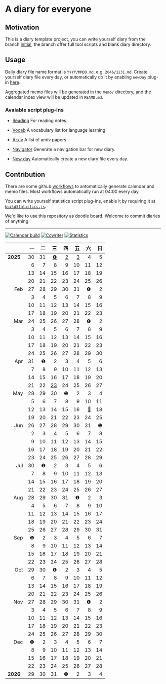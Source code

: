 # A diary for everyone

## Motivation

This is a diary template project,
you can write yourself diary from the branch [initial](https://github.com/k-l-lambda/diary-one/tree/initial),
the branch offer full tool scripts and blank diary directory.


## Usage

Daily diary file name format is `YYYY/MMDD.md`, e.g. `2046/1231.md`.
Create yourself diary file every day, or automatically do it by enabling `newDay` plug-in [here](tools/cowriter.js#L5).

Aggregated memo files will be generated in the `memo/` directory, and the calendar index view will be updated in `REAMD.md`.

### Avaiable script plug-ins

* [Reading](tools/statReading.js)
  For reading notes.

* [Vocab](tools/statVocab.js)
  A vocabulary list for language learning.

* [Arxiv](tools/statArxiv.js)
  A list of arxiv papers.

* [Navigator](tools/navigator.js)
  Generate a navigation bar for new diary.

* [New day](tools/newDay.js)
  Automatically create a new diary file every day.


## Contribution

There are some github [workflows](.github/workflows) to antomatically generate calendar and memo files.
Most workflows automatically run at 04:00 every day.

You can write yourself statistics script plug-ins, enable it by requiring it at [`buildStatistics.js`](tools\buildStatistics.js).

We'd like to use this repository as doodle board.
Welcome to commit diaries of anything.

---
[![Calendar build](https://github.com/k-l-lambda/diary-one/actions/workflows/calendar.yml/badge.svg)](https://github.com/k-l-lambda/diary-one/actions/workflows/calendar.yml)
[![Cowriter](https://github.com/k-l-lambda/diary-one/actions/workflows/cowriter.yml/badge.svg)](https://github.com/k-l-lambda/diary-one/actions/workflows/cowriter.yml)
[![Statistics](https://github.com/k-l-lambda/diary-one/actions/workflows/stat.yml/badge.svg)](https://github.com/k-l-lambda/diary-one/actions/workflows/stat.yml)

|    | 一 | 二 | 三 | 四 | 五 | 六 | 日 |
| -: | -: | -: | -: | -: | -: | -: | -: |
**2025**&ensp; | 30 | 31 | [❶](2025/0101.md ".     《Mathematical Foundations of Reinforcement Learning》&#xd;.         Chapter 1&#xd;.     HiDiffusion&#xd;.     StoryDiffusion") | [2](2025/0102.md ".     《Mathematical Foundations of Reinforcement Learning》&#xd;.         Chapter 2&#xd;.     DO MUSIC GENERATION MODELS ENCODE MUSIC THEORY?") | [3](2025/0103.md ".     Diary on github") | 4 | 5
&ensp; | 6 | 7 | 8 | 9 | 10 | 11 | 12
&ensp; | 13 | 14 | 15 | 16 | 17 | 18 | 19
&ensp; | 20 | 21 | 22 | 23 | 24 | 25 | 26
Feb | 27 | 28 | 29 | 30 | 31 | ❶ | 2
&ensp; | 3 | 4 | 5 | 6 | 7 | 8 | 9
&ensp; | 10 | 11 | 12 | 13 | 14 | 15 | 16
&ensp; | 17 | 18 | 19 | 20 | 21 | 22 | 23
Mar | 24 | 25 | 26 | 27 | 28 | ❶ | 2
&ensp; | 3 | 4 | 5 | 6 | 7 | 8 | 9
&ensp; | 10 | 11 | 12 | 13 | 14 | 15 | 16
&ensp; | 17 | 18 | 19 | 20 | 21 | 22 | 23
&ensp; | 24 | 25 | 26 | 27 | 28 | 29 | 30
Apr | 31 | ❶ | 2 | 3 | 4 | 5 | 6
&ensp; | 7 | 8 | 9 | 10 | 11 | 12 | 13
&ensp; | 14 | 15 | 16 | 17 | 18 | 19 | 20
&ensp; | 21 | 22 | [23](2025/0423.md ".     K.L. Blog") | 24 | 25 | 26 | 27
May | 28 | 29 | 30 | ❶ | 2 | 3 | 4
&ensp; | 5 | 6 | 7 | 8 | 9 | 10 | 11
&ensp; | 12 | 13 | 14 | 15 | 16 | [🌅](2025/0517.md "TODAY&#xd;") | 18
&ensp; | 19 | 20 | 21 | 22 | 23 | 24 | 25
Jun | 26 | 27 | 28 | 29 | 30 | 31 | ❶
&ensp; | 2 | 3 | 4 | 5 | 6 | 7 | 8
&ensp; | 9 | 10 | 11 | 12 | 13 | 14 | 15
&ensp; | 16 | 17 | 18 | 19 | 20 | 21 | 22
&ensp; | 23 | 24 | 25 | 26 | 27 | 28 | 29
Jul | 30 | ❶ | 2 | 3 | 4 | 5 | 6
&ensp; | 7 | 8 | 9 | 10 | 11 | 12 | 13
&ensp; | 14 | 15 | 16 | 17 | 18 | 19 | 20
&ensp; | 21 | 22 | 23 | 24 | 25 | 26 | 27
Aug | 28 | 29 | 30 | 31 | ❶ | 2 | 3
&ensp; | 4 | 5 | 6 | 7 | 8 | 9 | 10
&ensp; | 11 | 12 | 13 | 14 | 15 | 16 | 17
&ensp; | 18 | 19 | 20 | 21 | 22 | 23 | 24
&ensp; | 25 | 26 | 27 | 28 | 29 | 30 | 31
Sep | ❶ | 2 | 3 | 4 | 5 | 6 | 7
&ensp; | 8 | 9 | 10 | 11 | 12 | 13 | 14
&ensp; | 15 | 16 | 17 | 18 | 19 | 20 | 21
&ensp; | 22 | 23 | 24 | 25 | 26 | 27 | 28
Oct | 29 | 30 | ❶ | 2 | 3 | 4 | 5
&ensp; | 6 | 7 | 8 | 9 | 10 | 11 | 12
&ensp; | 13 | 14 | 15 | 16 | 17 | 18 | 19
&ensp; | 20 | 21 | 22 | 23 | 24 | 25 | 26
Nov | 27 | 28 | 29 | 30 | 31 | ❶ | 2
&ensp; | 3 | 4 | 5 | 6 | 7 | 8 | 9
&ensp; | 10 | 11 | 12 | 13 | 14 | 15 | 16
&ensp; | 17 | 18 | 19 | 20 | 21 | 22 | 23
&ensp; | 24 | 25 | 26 | 27 | 28 | 29 | 30
Dec | ❶ | 2 | 3 | 4 | 5 | 6 | 7
&ensp; | 8 | 9 | 10 | 11 | 12 | 13 | 14
&ensp; | 15 | 16 | 17 | 18 | 19 | 20 | 21
&ensp; | 22 | 23 | 24 | 25 | 26 | 27 | 28
**2026**&ensp; | 29 | 30 | 31 | ❶ | 2 | 3 | 4
